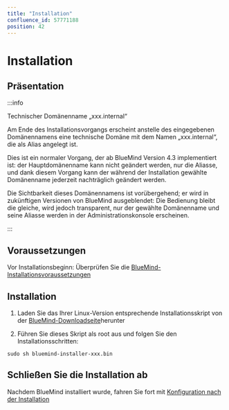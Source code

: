 ```yaml
---
title: "Installation"
confluence_id: 57771188
position: 42
---
```

# Installation


## Präsentation


:::info

Technischer Domänenname „xxx.internal“

Am Ende des Installationsvorgangs erscheint anstelle des eingegebenen Domänennamens eine technische Domäne mit dem Namen „xxx.internal“, die als Alias angelegt ist.

Dies ist ein normaler Vorgang, der ab BlueMind Version 4.3 implementiert ist: der Hauptdomänenname kann nicht geändert werden, nur die Aliasse, und dank diesem Vorgang kann der während der Installation gewählte Domänenname jederzeit nachträglich geändert werden.

Die Sichtbarkeit dieses Domänennamens ist vorübergehend; er wird in zukünftigen Versionen von BlueMind ausgeblendet: Die Bedienung bleibt die gleiche, wird jedoch transparent, nur der gewählte Domänenname und seine Aliasse werden in der Administrationskonsole erscheinen.

:::


## Voraussetzungen

Vor Installationsbeginn: Überprüfen Sie die [BlueMind-Installationsvoraussetzungen](/Guide_d_installation/Prérequis_à_l_installation/)

## Installation

1. Laden Sie das Ihrer Linux-Version entsprechende Installationsskript von der [BlueMind-Downloadseite](https://download.bluemind.net/bm-download/)herunter

2. Führen Sie dieses Skript als root aus und folgen Sie den Installationsschritten:


```
sudo sh bluemind-installer-xxx.bin
```


## Schließen Sie die Installation ab

Nachdem BlueMind installiert wurde, fahren Sie fort mit [Konfiguration nach der Installation](/Guide_d_installation/Configuration_post_installation/)


